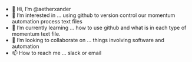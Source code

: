 - 👋 Hi, I’m @aetherxander
- 👀 I’m interested in ... using github to version control our momentum automation process text files
- 🌱 I’m currently learning ... how to use github and what is in each type of momentum text file.
- 💞️ I’m looking to collaborate on ... things involving software and automation
- 📫 How to reach me ... slack or email

<!---
aetherxander/aetherxander is a ✨ special ✨ repository because its `README.md` (this file) appears on your GitHub profile.
You can click the Preview link to take a look at your changes.
--->
